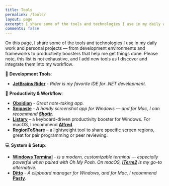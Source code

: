 ```yaml
---
title: Tools
permalink: /tools/
layout: page
excerpt: I share some of the tools and technologies I use in my daily work and personal projects
comments: false
---
```

On this page, I share some of the tools and technologies I use in my daily work and personal projects — from development environments and frameworks to productivity boosters that help me get things done. Please note, this list is not exhaustive, and I add new tools as I discover and integrate them into my workflow.

🔧 __Development Tools__:
- __<a href="https://www.jetbrains.com/rider/" target="_blank" rel="noopener noreferrer">JetBrains Rider</a>__ - _Rider is my favorite IDE for .NET development._


🧠 __Productivity & Workflow__: 
- __<a href="https://obsidian.md/" target="_blank" rel="noopener noreferrer">Obsidian</a>__ - _Great note-taking app._
- __<a href="https://www.snipaste.com/" target="_blank" rel="noopener noreferrer">Snipaste</a>__ - _A handy screenshot app for Windows — and for Mac, I can recommend __<a href="https://www.shottr.cc/" target="_blank" rel="noopener noreferrer">Shottr</a>__._
- __<a href="https://www.listary.com/" target="_blank" rel="noopener noreferrer">Listary</a>__ – a keyboard-driven productivity booster for Windows. For macOS, I recommend __<a href="https://www.alfredapp.com/" target="_blank" rel="noopener noreferrer">Alfred</a>__.
- __<a href="https://github.com/tom-englert/RegionToShare" target="_blank" rel="noopener noreferrer">RegionToShare</a>__ – a lightweight tool to share specific screen regions, great for pair programming or peer reviewing.

💻 __System & Setup__:
- __<a href="https://apps.microsoft.com/detail/9n0dx20hk701?hl=de-DE&gl=DE" target="_blank" rel="noopener noreferrer">Windows Terminal</a>__ - _is a modern, customizable terminal — especially powerful when paired with Oh My Posh. On macOS, __<a href="https://www.iterm2.com/" target="_blank" rel="noopener noreferrer">iTerm2</a>__ is my go-to alternative._
- __<a href="https://ditto-cp.sourceforge.io/" target="_blank" rel="noopener noreferrer">Ditto</a>__ - _A clipboard manager for Windows, and for Mac, I recommend_ __<a href="https://getpasty.app/" target="_blank" rel="noopener noreferrer">Pasty</a>__. 